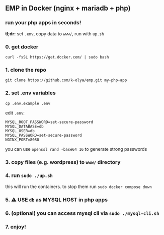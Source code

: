 ## EMP in Docker (nginx + mariadb + php)

### run your php apps in seconds!
**tl;dr:** set `.env`, copy data to `www/`, run with `up.sh`


### 0. get docker
```
curl -fsSL https://get.docker.com/ | sudo bash
```


### 1. clone the repo
```
git clone https://github.com/k-olya/emp.git my-php-app
```


### 2. set .env variables
```
cp .env.example .env
```
edit `.env`:
```
MYSQL_ROOT_PASSWORD=set-secure-password
MYSQL_DATABASE=db
MYSQL_USER=db
MYSQL_PASSWORD=set-secure-password
NGINX_PORT=8080
```
you can use `openssl rand -base64 16` to generate strong passwords


### 3. copy files (e.g. wordpress) to `www/` directory


### 4. run `sudo ./up.sh`
this will run the containers. to stop them run `sudo docker compose down`


### 5. ⚠️ USE `db` as MYSQL HOST in php apps


### 6. (optional) you can access mysql cli via `sudo ./mysql-cli.sh`


### 7. enjoy!

